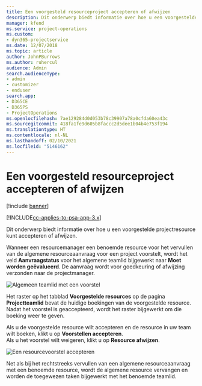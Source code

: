 ```yaml
---
title: Een voorgesteld resourceproject accepteren of afwijzen
description: Dit onderwerp biedt informatie over hoe u een voorgestelde projectresource kunt accepteren of afwijzen.
manager: kfend
ms.service: project-operations
ms.custom:
- dyn365-projectservice
ms.date: 12/07/2018
ms.topic: article
author: JohnPBurrows
ms.author: ruhercul
audience: Admin
search.audienceType:
- admin
- customizer
- enduser
search.app:
- D365CE
- D365PS
- ProjectOperations
ms.openlocfilehash: 7ae129284d0d053b78c39907a78a0cfda60ea43c
ms.sourcegitcommit: 418fa1fe9d605b8faccc2d5dee1b04b4e753f194
ms.translationtype: HT
ms.contentlocale: nl-NL
ms.lasthandoff: 02/10/2021
ms.locfileid: "5146162"
---
```

# <a name="accept-or-reject-a-proposed-project-resource"></a>Een voorgesteld resourceproject accepteren of afwijzen

[!include [banner](../includes/psa-now-project-operations.md)]

[!INCLUDE[cc-applies-to-psa-app-3.x](../includes/cc-applies-to-psa-app-3x.md)]

Dit onderwerp biedt informatie over hoe u een voorgestelde projectresource kunt accepteren of afwijzen.

Wanneer een resourcemanager een benoemde resource voor het vervullen van de algemene resourceaanvraag voor een project voorstelt, wordt het veld **Aanvraagstatus** voor het algemene teamlid bijgewerkt naar **Moet worden geëvalueerd**. De aanvraag wordt voor goedkeuring of afwijzing verzonden naar de projectmanager.

![Algemeen teamlid met een voorstel](media/RM-how-to-19.png)

Het raster op het tabblad **Voorgestelde resources** op de pagina **Projectteamlid** bevat de huidige boekingen van de voorgestelde resource. Nadat het voorstel is geaccepteerd, wordt het raster bijgewerkt om die boeking weer te geven. 

Als u de voorgestelde resource wilt accepteren en de resource in uw team wilt boeken, klikt u op **Voorstellen accepteren**.  
Als u het voorstel wilt weigeren, klikt u op **Resource afwijzen**.

![Een resourcevoorstel accepteren](media/RM-how-to-20.png) 

Net als bij het rechtstreeks vervullen van een algemene resourceaanvraag met een benoemde resource, wordt de algemene resource vervangen en worden de toegewezen taken bijgewerkt met het benoemde teamlid.
